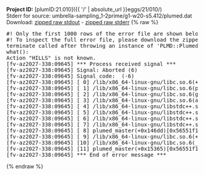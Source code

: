 **Project ID:** [plumID:21.010]({{ '/' | absolute_url }}eggs/21/010/)  
Stderr for source:  umbrella-sampling_1-2prime/g1-w20-s5.412/plumed.dat   
Download: [zipped raw stdout](plumed.dat.plumed_master.stdout.txt.zip) - [zipped raw stderr](plumed.dat.plumed_master.stderr.txt.zip) 
{% raw %}
<pre>
#! Only the first 1000 rows of the error file are shown below
#! To inspect the full error file, please download the zipped raw stderr file above
terminate called after throwing an instance of 'PLMD::Plumed::Exception'
what():
Action "HILLS" is not known.
[fv-az2027-338:09645] *** Process received signal ***
[fv-az2027-338:09645] Signal: Aborted (6)
[fv-az2027-338:09645] Signal code:  (-6)
[fv-az2027-338:09645] [ 0] /lib/x86_64-linux-gnu/libc.so.6(+0x45330)[0x7ff968c45330]
[fv-az2027-338:09645] [ 1] /lib/x86_64-linux-gnu/libc.so.6(pthread_kill+0x11c)[0x7ff968c9eb2c]
[fv-az2027-338:09645] [ 2] /lib/x86_64-linux-gnu/libc.so.6(gsignal+0x1e)[0x7ff968c4527e]
[fv-az2027-338:09645] [ 3] /lib/x86_64-linux-gnu/libc.so.6(abort+0xdf)[0x7ff968c288ff]
[fv-az2027-338:09645] [ 4] /lib/x86_64-linux-gnu/libstdc++.so.6(+0xa5ff5)[0x7ff9690a5ff5]
[fv-az2027-338:09645] [ 5] /lib/x86_64-linux-gnu/libstdc++.so.6(+0xbb0da)[0x7ff9690bb0da]
[fv-az2027-338:09645] [ 6] /lib/x86_64-linux-gnu/libstdc++.so.6(_ZSt10unexpectedv+0x0)[0x7ff9690a5a55]
[fv-az2027-338:09645] [ 7] /lib/x86_64-linux-gnu/libstdc++.so.6(+0xa5a6f)[0x7ff9690a5a6f]
[fv-az2027-338:09645] [ 8] plumed_master(+0x146dd)[0x56551f1176dd]
[fv-az2027-338:09645] [ 9] /lib/x86_64-linux-gnu/libc.so.6(+0x2a1ca)[0x7ff968c2a1ca]
[fv-az2027-338:09645] [10] /lib/x86_64-linux-gnu/libc.so.6(__libc_start_main+0x8b)[0x7ff968c2a28b]
[fv-az2027-338:09645] [11] plumed_master(+0x15365)[0x56551f118365]
[fv-az2027-338:09645] *** End of error message ***
</pre>
{% endraw %}
